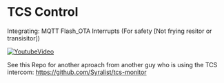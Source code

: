 # TCS Control

Integrating:
  MQTT
  Flash_OTA
  Interrupts (For safety [Not frying resitor or transisitor])


[![YoutubeVideo](https://img.youtube.com/vi/xFLoauqj9yA/0.jpg)](https://www.youtube.com/watch?v=xFLoauqj9yA)


See this Repo for another aproach from another guy who is using the TCS intercom: https://github.com/Syralist/tcs-monitor
